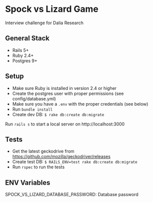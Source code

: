 # Spock vs Lizard Game

Interview challenge for Dalia Research

## General Stack

- Rails 5+
- Ruby 2.4+
- Postgres 9+

## Setup

- Make sure Ruby is installed in version 2.4 or higher
- Create the postgres user with proper permissions (see config/database.yml)
- Make sure you have a `.env` with the proper credentials (see below)
- Run `bundle install`
- Create dev DB: `$ rake db:create db:migrate`

Run `rails s` to start a local server on http://localhost:3000

## Tests

- Get the latest geckodrive from https://github.com/mozilla/geckodriver/releases
- Create test DB: `$ RAILS_ENV=test rake db:create db:migrate`
- Run `rspec` to run the tests

## ENV Variables

SPOCK_VS_LIZARD_DATABASE_PASSWORD: Database password